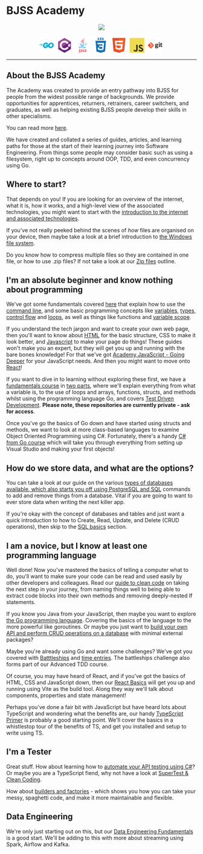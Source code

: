 # BJSS Academy

<div id="imageplaceholder" align="center" >
  <div>
  <img src="https://media.giphy.com/media/v1.Y2lkPTc5MGI3NjExdDJjMWh0N2ZpcGhlbnZ2ajl4OXZ3MzRwNDdmZGJ1YjRmOXB2cTk0aiZlcD12MV9pbnRlcm5hbF9naWZfYnlfaWQmY3Q9Zw/pzmbXFDiRbEEk1vCtP/giphy.gif"/>
  </div>
  
  <div>
    <img src="https://komarev.com/ghpvc/?username=bjssacademy&style=flat-square&color=blue" alt=""/>
  </div>
  
  <div>
    <img src="https://github.com/devicons/devicon/blob/master/icons/go/go-original-wordmark.svg" title="Go" alt="Go" width="40" height="40"/>&nbsp;
    <img src="https://github.com/devicons/devicon/blob/master/icons/csharp/csharp-original.svg" title="C#" alt="C#" width="40" height="40"/>&nbsp;
    <img src="https://github.com/devicons/devicon/blob/master/icons/java/java-original-wordmark.svg" title="Java" alt="Java" width="40" height="40"/>&nbsp;
    <img src="https://github.com/devicons/devicon/blob/master/icons/css3/css3-plain-wordmark.svg"  title="CSS3" alt="CSS" width="40" height="40"/>&nbsp;
    <img src="https://github.com/devicons/devicon/blob/master/icons/html5/html5-original.svg" title="HTML5" alt="HTML" width="40" height="40"/>&nbsp;
    <img src="https://github.com/devicons/devicon/blob/master/icons/javascript/javascript-original.svg" title="JavaScript" alt="JavaScript" width="40" height="40"/>&nbsp;
    <img src="https://github.com/devicons/devicon/blob/master/icons/git/git-original-wordmark.svg" title="Git" **alt="Git" width="40" height="40"/>&nbsp;
  </div>
</div>
<hr/>

## About the BJSS Academy

The Academy was created to provide an entry pathway into BJSS for people from the widest possible range of backgrounds. We provide opportunities for apprentices, returners, retrainers, career switchers, and graduates, as well as helping existing BJSS people develop their skills in other specialisms.

You can read more [here](https://www.bjss.com/academy).

We have created and collated a series of guides, articles, and learning paths for those at the start of their learning journey into Software Engineering. From things some people may consider basic such as using a filesystem, right up to concepts around OOP, TDD, and even concurrency using Go.

## Where to start?

That depends on you! If you are looking for an overview of the internet, what it is, how it works, and a high-level view of the associated technologies, you might want to start with the [introduction to the internet and associated technologies](https://github.com/bjssacademy/internet-and-technologies).

If you've not really peeked behind the scenes of *how* files are organised on your device, then maybe take a look at a brief introduction to [the Windows file system](https://github.com/bjssacademy/windows-filesystem-and-explorer).

Do you know how to compress multiple files so they are contained in one file, or how to use .zip files? If not take a look at our [Zip files](https://github.com/bjssacademy/zip-files) outline.

## I'm an absolute beginner and know nothing about programming

We've got some fundamentals covered [here](https://github.com/bjssacademy/fundamentals-general) that explain how to use the [command line](https://github.com/bjssacademy/fundamentals-general/blob/main/commandlinebasics.md), and some basic programming concepts like [variables](https://github.com/bjssacademy/fundamentals-general/blob/main/variables.md), [types](https://github.com/bjssacademy/fundamentals-general/blob/main/types.md), [control flow](https://github.com/bjssacademy/fundamentals-general/blob/main/control.md) and [loops](https://github.com/bjssacademy/fundamentals-general/blob/main/iteration.md), as well as things like functions and [variable scope](https://github.com/bjssacademy/fundamentals-general/blob/main/scope.md).

If you understand the tech jargon and want to create your own web page, then you'll want to know about [HTML](https://github.com/bjssacademy/fundamentals-html) for the basic structure, CSS to make it look better, and [Javascript](https://github.com/bjssacademy/fundamentals-js) to make your page do things! These guides won't make you an expert, but they will get you up and running with the bare bones knowledge! For that we've got [Academy JavaScript - Going Deeper](https://github.com/bjssacademy/javascript) for your JavaScript needs. And then you might want to move onto [React](https://github.com/bjssacademy/react-basics)!

If you want to dive in to learning without exploring these first, we have a [fundamentals course](https://github.com/bjssacademy/fundamentals1) in [two parts](https://github.com/bjssacademy/fundamentals2), where we'll explain everything from what a variable is, to the use of loops and arrays, functions, structs, and methods whilst using the programming language Go, and covers [Test Driven Development](https://github.com/bjssacademy/advanced-tdd). **Please note, these repositories are currently private - ask for access**.

Once you've go the basics of Go down and have started using structs and methods, we want to look at more class-based languages to examine Object Oriented Programming using C#. Fortunately, there's a handy [C# from Go course](https://github.com/bjssacademy/class-based-from-go) which will take you through everything from setting up Visual Studio and making your first objects!

## How do we store data, and what are the options?

You can take a look at our guide on the various [types of databases available, which also starts you off using PostgreSQL and SQL](https://github.com/bjssacademy/fundamentals-sql/tree/main) commands to add and remove things from a database. Vital if you are going to want to ever store data when writing the next killer app.

If you're okay with the concept of databases and tables and just want a quick introduction to how to Create, Read, Update, and Delete (CRUD operations), then skip to the [SQL basics](https://github.com/bjssacademy/fundamentals-sql/tree/main?tab=readme-ov-file#sql-basics) section.

## I am a novice, but I know at least one programming language

Well done! Now you've mastered the basics of telling a computer what to do, you'll want to make sure your code can be read and used easily by other developers and colleagues. Read our [guide to clean code](https://github.com/bjssacademy/fundamentals-clean-code/tree/main) on taking the next step in your journey, from naming things well to being able to extract code blocks into their own methods and removing deeply-nested If statements.

If you know you Java from your JavaScript, then maybe you want to explore [the Go programming language](https://github.com/bjssacademy/goinaday). Covering the basics of the language to the more powerful like goroutines. Or maybe you just want to [build your own API and perform CRUD operations on a database](https://github.com/bjssacademy/go-api-and-db/blob/main/readme.md) with minimal external packages?

Maybe you're already using Go and want some challenges? We've got you covered with [Batttleships](https://github.com/bjssacademy/gobatttleships) and [time entries](https://github.com/bjssacademy/timeentries). The battleships challenge also forms part of our Advanced TDD course.

Of course, you may have heard of React, and if you've got the basics of HTML, CSS and JavaScript down, then our [React Basics](https://github.com/bjssacademy/react-basics) will get you up and running using Vite as the build tool. Along they way we'll talk about components, properties and state management!

Perhaps you've done a fair bit with JavaScript but have heard lots about TypeScript and wondering what the benefits are, our handy [TypeScript Primer](https://github.com/bjssacademy/fundamentals-ts) is probably a good starting point. We'll cover the basics in a whistlestop tour of the benefits of TS, and get you installed and setup to write using TS.

## I'm a Tester

Great stuff. How about learning how to [automate your API testing using C#](https://github.com/bjssacademy/beginnning-api-automation-csharp)? Or maybe you are a TypeScript fiend, why not have a look at [SuperTest & Clean Coding](https://github.com/bjssacademy/supertest-clean-code-ts).

How about [builders and factories](https://github.com/bjssacademy/builder-and-factory-for-testers) - which shows you how you can take your messy, spaghetti code, and make it more maintainable and flexible.

## Data Engineering

We're only just starting out on this, but our [Data Engineering Fundamentals](https://github.com/bjssacademy/data-eng-fundamentals) is a good start. We'll be adding to this with more about streaming using Spark, Airflow and Kafka.
